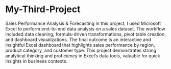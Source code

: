 # My-Third-Project
Sales Performance Analysis &amp; Forecasting 
In this project, I used Microsoft Excel to perform end-to-end data analysis on a sales dataset. The workflow included data cleaning, formula-driven transformations, pivot table creation, and dashboard visualizations. The final outcome is an interactive and insightful Excel dashboard that highlights sales performance by region, product category, and customer type. This project demonstrates strong analytical thinking and proficiency in Excel’s data tools, valuable for quick insights in business contexts.

